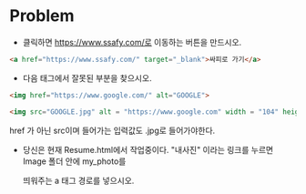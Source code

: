 # Problem

* 클릭하면 https://www.ssafy.com/로 이동하는 버튼을 만드시오.

```html
<a href="https://www.ssafy.com/" target="_blank">싸피로 가기</a>
```



* 다음 태그에서 잘못된 부분을 찾으시오.

```html
<img href="https://www.google.com/" alt="GOOGLE">
```

```html
<img src="GOOGLE.jpg" alt = "https://www.google.com" width = "104" height = "142">
```

href 가 아닌 src이며 들어가는 입력값도 .jpg로 들어가야한다.



* 당신은 현재 Resume.html에서 작업중이다. "내사진" 이라는 링크를 누르면 Image 폴더 안에 my_photo를 

  띄워주는 a 태그 경로를 넣으시오.